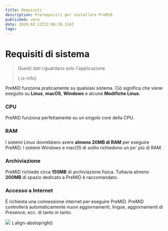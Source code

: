 ```yaml
---
title: Requisiti
description: Prerequisiti per installare PreMiD
published: vero
date: 2020-02-12T22:08:39.314Z
tags:
---
```


# Requisiti di sistema

> Questi dati riguardano solo l'applicazione. 
> 
> {.is-info}

PreMiD funziona praticamente su qualsiasi sistema. Ciò significa che viene eseguito su **Linux**, **macOS**, **Windows** e alcune **Modifiche Linux**.

### CPU
PreMiD funziona perfettamente su un singolo core della CPU.

### RAM
I sistemi Linux dovrebbero avere **almeno 20MB di RAM** per eseguire PreMiD. I sistemi Windows e macOS di solito richiedono un po' più di RAM.

### Archiviazione
PreMiD richiede circa **150MB** di archiviazione fisica. Tuttavia almeno **200MB** di spazio dedicato a PreMiD è raccomandato.

### Accesso a Internet
È richiesta una connessione internet per eseguire PreMiD. PreMiD controllerà automaticamente nuovi aggiornamenti, lingue, aggiornamenti di Presence, ecc. di tanto in tanto.

![](https://a.icons8.com/ViUXyjOj/f4tFww/svg.svg) {.align-abstopright}
